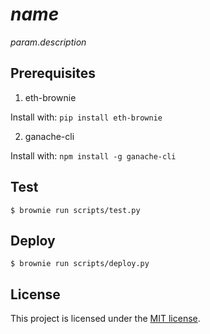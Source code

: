 # $name$

$param.description$

## Prerequisites

1. eth-brownie

Install with: `pip install eth-brownie`

2. ganache-cli

Install with: `npm install -g ganache-cli`

## Test

```
$ brownie run scripts/test.py
```

## Deploy

```
$ brownie run scripts/deploy.py
```

## License

This project is licensed under the [MIT license](LICENSE).
